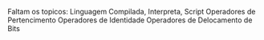 Faltam os topicos:
    Linguagem Compilada, Interpreta, Script
    Operadores de Pertencimento
    Operadores de Identidade
    Operadores de Delocamento de Bits